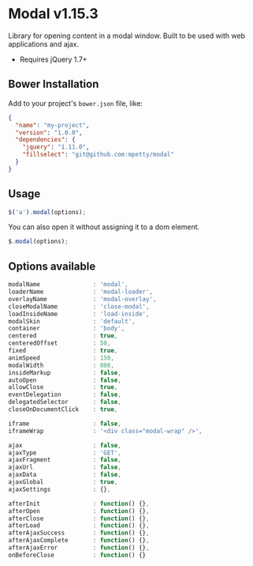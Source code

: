 # Modal v1.15.3

Library for opening content in a modal window. Built to be used with web applications and ajax.

- Requires jQuery 1.7+

## Bower Installation

Add to your project's `bower.json` file, like:

```json
{
  "name": "my-project",
  "version": "1.0.0",
  "dependencies": {
    "jquery": "1.11.0",
    "fillselect": "git@github.com:mpetty/modal"
  }
}
```

## Usage

```javascript
$('a').modal(options);
```

You can also open it without assigning it to a dom element.

```javascript
$.modal(options);
```

## Options available

```javascript
modalName               : 'modal',
loaderName              : 'modal-loader',
overlayName             : 'modal-overlay',
closeModalName          : 'close-modal',
loadInsideName          : 'load-inside',
modalSkin               : 'default',
container               : 'body',
centered                : true,
centeredOffset          : 50,
fixed                   : true,
animSpeed               : 150,
modalWidth              : 800,
insideMarkup            : false,
autoOpen                : false,
allowClose              : true,
eventDelegation         : false,
delegatedSelector       : false,
closeOnDocumentClick    : true,

iframe                  : false,
iframeWrap              : '<div class="modal-wrap" />',

ajax                    : false,
ajaxType                : 'GET',
ajaxFragment            : false,
ajaxUrl                 : false,
ajaxData                : false,
ajaxGlobal              : true,
ajaxSettings            : {},

afterInit               : function() {},
afterOpen               : function() {},
afterClose              : function() {},
afterLoad               : function() {},
afterAjaxSuccess        : function() {},
afterAjaxComplete       : function() {},
afterAjaxError          : function() {},
onBeforeClose           : function() {}
```

